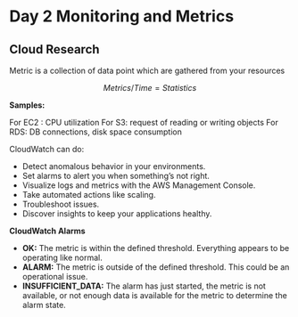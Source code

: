 <!-- This is a template you can use for quick progress days. It removes a lot of the steps we encourage you to share in the longer template 000-DAY-ARTICLE-LONG-TEMPLATE.MD-->

# Day 2 Monitoring and Metrics

## Cloud Research

Metric is a collection of data point which are gathered from your resources

$$
 Metrics / Time = Statistics
$$

**Samples:**

For EC2 : CPU utilization
For S3: request of reading or writing objects
For RDS: DB connections, disk space consumption

CloudWatch can do:

- Detect anomalous behavior in your environments.
- Set alarms to alert you when something’s not right.
- Visualize logs and metrics with the AWS Management Console.
- Take automated actions like scaling.
- Troubleshoot issues.
- Discover insights to keep your applications healthy.

**CloudWatch Alarms**

- **OK:** The metric is within the defined threshold. Everything appears to be operating like normal.
- **ALARM:** The metric is outside of the defined threshold. This could be an operational issue.
- **INSUFFICIENT_DATA:** The alarm has just started, the metric is not available, or not enough data is available for the metric to determine the alarm state.
